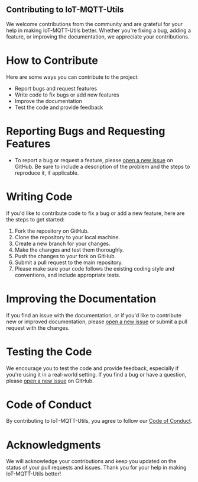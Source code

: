 ## Contributing to IoT-MQTT-Utils
We welcome contributions from the community and are grateful for your help in making IoT-MQTT-Utils better. Whether you're fixing a bug, adding a feature, or improving the documentation, we appreciate your contributions.

# How to Contribute
Here are some ways you can contribute to the project:

- Report bugs and request features
- Write code to fix bugs or add new features
- Improve the documentation
- Test the code and provide feedback

# Reporting Bugs and Requesting Features
- To report a bug or request a feature, please [open a new issue](https://github.com/mohamednayif/IoT-MQTT-Utils/issues/new) on GitHub. Be sure to include a description of the problem and the steps to reproduce it, if applicable.

# Writing Code
If you'd like to contribute code to fix a bug or add a new feature, here are the steps to get started:

1. Fork the repository on GitHub.
2. Clone the repository to your local machine.
3. Create a new branch for your changes.
4. Make the changes and test them thoroughly.
5. Push the changes to your fork on GitHub.
6. Submit a pull request to the main repository.
7. Please make sure your code follows the existing coding style and conventions, and include appropriate tests.

# Improving the Documentation
If you find an issue with the documentation, or if you'd like to contribute new or improved documentation, please [open a new issue](https://github.com/mohamednayif/IoT-MQTT-Utils/issues/new) or submit a pull request with the changes.

# Testing the Code
We encourage you to test the code and provide feedback, especially if you're using it in a real-world setting. If you find a bug or have a question, please [open a new issue](https://github.com/mohamednayif/IoT-MQTT-Utils/issues/new) on GitHub.

# Code of Conduct
By contributing to IoT-MQTT-Utils, you agree to follow our [Code of Conduct](https://github.com/mohamednayif/IoT-MQTT-Utils/blob/master/CODE_OF_CONDUCT.md).

# Acknowledgments
We will acknowledge your contributions and keep you updated on the status of your pull requests and issues. Thank you for your help in making IoT-MQTT-Utils better!
